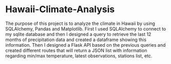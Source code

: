 # Hawaii-Climate-Analysis

The purpose of this project is to analyze the climate in Hawaii by using SQLAlchemy, Pandas and Matplotlib. 
First I used SQLAlchemy to connect to my sqlite database and then I designed a query to retrieve the last 12 months 
of precipitation data and created a dataframe showing this information.
Then I designed a Flask API based on the previous queries and created different routes that will return a JSON list
with information regarding min/max temperature, latest observations, stations list, etc.
